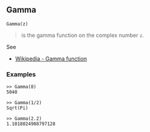 ## Gamma

```
Gamma(z) 
```

> is the gamma function on the complex number `z`.


See
* [Wikipedia - Gamma function](https://en.wikipedia.org/wiki/Gamma_function) 

### Examples

```
>> Gamma(8)
5040

>> Gamma(1/2)
Sqrt(Pi)

>> Gamma(2.2)
1.1018024908797128
```